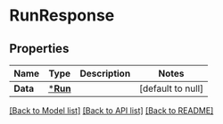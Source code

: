 # RunResponse

## Properties
Name | Type | Description | Notes
------------ | ------------- | ------------- | -------------
**Data** | [***Run**](Run.md) |  | [default to null]

[[Back to Model list]](../README.md#documentation-for-models) [[Back to API list]](../README.md#documentation-for-api-endpoints) [[Back to README]](../README.md)

